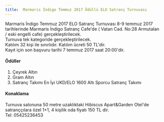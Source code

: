 ```yaml
---
title:  Marmaris İndigo Temmuz 2017 Ödüllü ELO Satranç Turnuvası
---
```


Marmaris İndigo Temmuz 2017 ELO Satranç Turnuvası 8-9 temmuz 2017 tarihlerinde Marmaris İndigo Satranç Cafe'de ( Vatan Cad. No:28 Armutalan / eski engelli cafe) gerçekleştirilecek.  
Turnuva tek kategoride gerçekleştirilecek.  
Katılım 32 kişi ile sınırlıdır.
Katılım ücreti 50 TL'dir.   
Kayıt için son başvuru tarihi 7 temmuz 2017 saat 20:00'dir.  

#### Ödüller
1. 	Çeyrek Altın
2.	Gram Altın
3.	Satranç Takımı
En İyi UKD/ELO 1600 Altı Sporcu	Satranç Takımı

#### Konaklama
Turnuva salonuna 50 metre uzaklıktaki Hibiscus Apart&Garden Otel'de satranççılara özel 1+1, 4 kişilik oda fiyatı 150 TL dir.  
Tel: 05425236453
